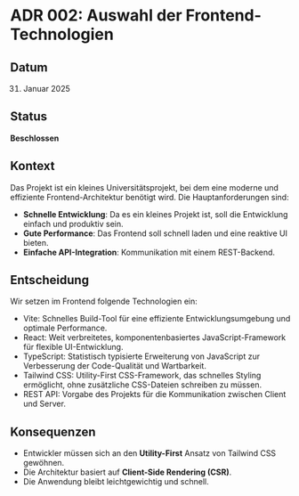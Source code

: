 
# ADR 002: Auswahl der Frontend-Technologien

## Datum
31. Januar 2025

## Status
**Beschlossen**

## Kontext
Das Projekt ist ein kleines Universitätsprojekt, bei dem eine moderne und effiziente Frontend-Architektur benötigt wird. Die Hauptanforderungen sind:

- **Schnelle Entwicklung**: Da es ein kleines Projekt ist, soll die Entwicklung einfach und produktiv sein.
- **Gute Performance**: Das Frontend soll schnell laden und eine reaktive UI bieten.
- **Einfache API-Integration**: Kommunikation mit einem REST-Backend.

## Entscheidung
Wir setzen im Frontend folgende Technologien ein:

- Vite: Schnelles Build-Tool für eine effiziente Entwicklungsumgebung und optimale Performance.
- React: Weit verbreitetes, komponentenbasiertes JavaScript-Framework für flexible UI-Entwicklung.
- TypeScript: Statistisch typisierte Erweiterung von JavaScript zur Verbesserung der Code-Qualität und Wartbarkeit.
- Tailwind CSS: Utility-First CSS-Framework, das schnelles Styling ermöglicht, ohne zusätzliche CSS-Dateien schreiben zu müssen.
- REST API: Vorgabe des Projekts für die Kommunikation zwischen Client und Server.

## Konsequenzen
- Entwickler müssen sich an den **Utility-First** Ansatz von Tailwind CSS gewöhnen.
- Die Architektur basiert auf **Client-Side Rendering (CSR)**.
- Die Anwendung bleibt leichtgewichtig und schnell.

